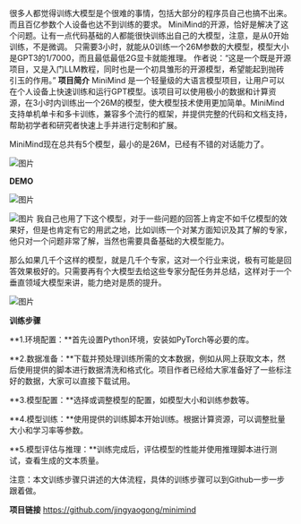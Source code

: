 很多人都觉得训练大模型是个很难的事情，包括大部分的程序员自己也搞不出来。而且百亿参数个人设备也达不到训练的要求。
MiniMind的开源，恰好是解决了这个问题。让有一点代码基础的人都能很快训练出自己的大模型，注意，是从0开始训练，不是微调。
只需要3小时，就能从0训练一个26M参数的大模型，模型大小是GPT3的1/7000，而且最低最低2G显卡就能推理。
作者说：“这是一个既是开源项目，又是入门LLM教程，同时也是一个初具雏形的开源模型，希望能起到抛砖引玉的作用。”
**项目简介**
MiniMind 是一个轻量级的大语言模型项目，让用户可以在个人设备上快速训练和运行GPT模型。该项目可以使用极小的数据和计算资源，在3小时内训练出一个26M的模型，使大模型技术使用更加简单。MiniMind 支持单机单卡和多卡训练，兼容多个流行的框架，并提供完整的代码和文档支持，帮助初学者和研究者快速上手并进行定制和扩展。

MiniMind现在总共有5个模型，最小的是26M，已经有不错的对话能力了。

![图片](https://mmbiz.qpic.cn/mmbiz_png/l2VB7h1M5NZd5jGjCTtBic4CDzLT82ciasY3yK75Rd0dwOMboAiaYqLVlacAQeOReucyYkCtQsZbN0vwE9ztWThmg/640?wx_fmt=png&from=appmsg&tp=wxpic&wxfrom=5&wx_lazy=1&wx_co=1)

**DEMO**

![图片](https://mmbiz.qpic.cn/mmbiz_png/l2VB7h1M5NZd5jGjCTtBic4CDzLT82ciasPFeweMYljhlNMhXjZ5bzFgmEib1kb7jiaEDUTFkm6NnE7f1DOmFGP9CA/640?wx_fmt=png&from=appmsg&tp=wxpic&wxfrom=5&wx_lazy=1&wx_co=1)

![图片](https://mmbiz.qpic.cn/mmbiz_png/l2VB7h1M5NZd5jGjCTtBic4CDzLT82cias7BFzrztxmncCflmDhiabjHgcBJNlybaEp7dttcibyGgLjg3EQdKeBfzg/640?wx_fmt=png&from=appmsg&tp=wxpic&wxfrom=5&wx_lazy=1&wx_co=1)
我自己也用了下这个模型，对于一些问题的回答上肯定不如千亿模型的效果好，但是也肯定有它的用武之地，比如训练一个对某方面知识及其了解的专家，他只对一个问题非常了解，当然也需要具备基础的大模型能力。

那么如果几千个这样的模型，就是几千个专家，这对一个行业来说，极有可能是回答效果极好的。只需要再有个大模型去给这些专家分配任务并总结，这样对于一个垂直领域大模型来讲，能力绝对是质的提升。

![图片](https://mmbiz.qpic.cn/mmbiz_jpg/l2VB7h1M5NZd5jGjCTtBic4CDzLT82ciasicRWbTNypib26LJY7rFXV54PIfuLWnGQUbZ8iaVuic8iaQTGwMRFuHTWfDA/640?wx_fmt=jpeg&from=appmsg&tp=wxpic&wxfrom=5&wx_lazy=1&wx_co=1)

**训练步骤**

**1.环境配置：**首先设置Python环境，安装如PyTorch等必要的库。

**2.数据准备：**下载并预处理训练所需的文本数据，例如从网上获取文本，然后使用提供的脚本进行数据清洗和格式化。项目作者已经给大家准备好了一些标注好的数据，大家可以直接下载试用。

**3.模型配置：**选择或调整模型的配置，如模型大小和训练参数等。

**4.模型训练：**使用提供的训练脚本开始训练。根据计算资源，可以调整批量大小和学习率等参数。

**5.模型评估与推理：**训练完成后，评估模型的性能并使用推理脚本进行测试，查看生成的文本质量。


注意：本文训练步骤只讲述的大体流程，具体的训练步骤可以到Github一步一步跟着做。

**项目链接**
https://github.com/jingyaogong/minimind
